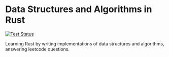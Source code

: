 # Data Structures and Algorithms in Rust

[![Test Status](https://github.com/nbry/ds-algos-rust/actions/workflows/run-tests.yml/badge.svg)](https://github.com/nbry/ds-algos-rust/actions/workflows/run-tests.yml)

Learning Rust by writing implementations of data structures and algorithms, answering leetcode questions.
